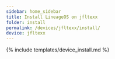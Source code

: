 ```yaml
---
sidebar: home_sidebar
title: Install LineageOS on jfltexx
folder: install
permalink: /devices/jfltexx/install/
device: jfltexx
---
```

{% include templates/device_install.md %}
